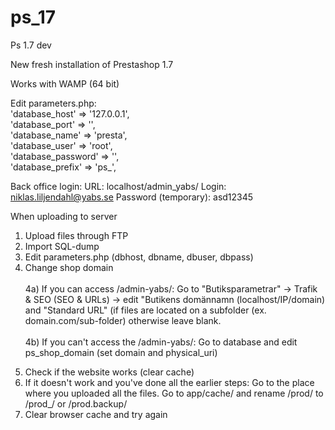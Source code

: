 # ps_17
Ps 1.7 dev

New fresh installation of Prestashop 1.7

Works with WAMP (64 bit)

Edit parameters.php:<br />
    'database_host' => '127.0.0.1',<br />
    'database_port' => '',<br />
    'database_name' => 'presta',<br />
    'database_user' => 'root',<br />
    'database_password' => '',<br />
    'database_prefix' => 'ps_',<br />

Back office login:
URL: localhost/admin_yabs/
Login:                niklas.liljendahl@yabs.se
Password (temporary): asd12345 

When uploading to server
1. Upload files through FTP
2. Import SQL-dump
3. Edit parameters.php (dbhost, dbname, dbuser, dbpass)
4. Change shop domain <br />
<br />4a) If you can access /admin-yabs/: 
Go to "Butiksparametrar" -> Trafik & SEO (SEO & URLs) -> edit "Butikens domännamn (localhost/IP/domain) and "Standard URL" (if files are located on a subfolder (ex. domain.com/sub-folder) otherwise leave blank.<br />
<br />4b) If you can't access the /admin-yabs/: 
Go to database and edit ps_shop_domain (set domain and physical_uri)
5) Check if the website works (clear cache)
6) If it doesn't work and you've done all the earlier steps: Go to the place where you uploaded all the files. Go to app/cache/ and rename /prod/ to /prod_/ or /prod.backup/
7) Clear browser cache and try again
